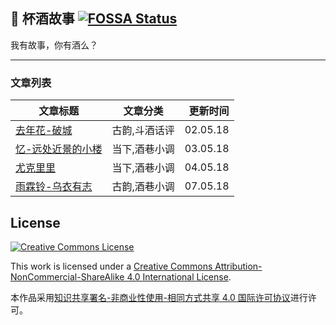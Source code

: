 ## 📙 杯酒故事 [![FOSSA Status](https://app.fossa.com/api/projects/git%2Bgithub.com%2FleCapsimRy%2Fblog.svg?type=shield)](https://app.fossa.com/projects/git%2Bgithub.com%2FleCapsimRy%2Fblog?ref=badge_shield)

我有故事，你有酒么？

***
### 文章列表

文章标题         |文章分类      |更新时间
---              |:--:         |---:
[去年花-破城](https://beijiu.ink/posts/%E5%8E%BB%E5%B9%B4%E8%8A%B1-%E7%A0%B4%E5%9F%8E.html)      |古韵,斗酒话评 |02.05.18
[忆-远处近景的小楼](https://beijiu.ink/posts/%E5%BF%86-%E8%BF%9C%E5%A4%84%E8%BF%91%E6%99%AF%E7%9A%84%E5%B0%8F%E6%A5%BC.html) |当下,酒巷小调 |03.05.18
[尤克里里](https://beijiu.ink/posts/%E5%B0%A4%E5%85%8B%E9%87%8C%E9%87%8C.html)         |当下,酒巷小调 |04.05.18
[雨霖铃-乌衣有志](https://beijiu.ink/posts/%E9%9B%A8%E9%9C%96%E9%93%83-%E4%B9%8C%E8%A1%A3%E6%9C%89%E5%BF%97.html)  |古韵,酒巷小调 |07.05.18

## License

<a rel="license" href="http://creativecommons.org/licenses/by-nc-sa/4.0/"><img alt="Creative Commons License" style="border-width:0" src="https://i.creativecommons.org/l/by-nc-sa/4.0/88x31.png" /></a>

This work is licensed under a <a rel="license" href="http://creativecommons.org/licenses/by-nc-sa/4.0/">Creative Commons Attribution-NonCommercial-ShareAlike 4.0 International License</a>.

本作品采用<a rel="license" href="http://creativecommons.org/licenses/by-nc-sa/4.0/">知识共享署名-非商业性使用-相同方式共享 4.0 国际许可协议</a>进行许可。
